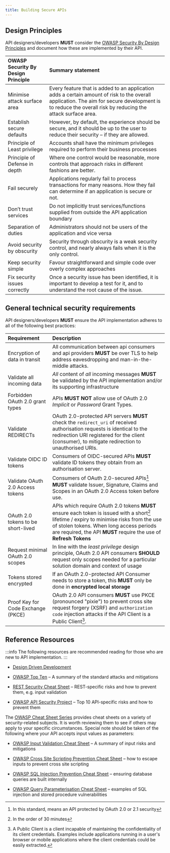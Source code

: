 ```yaml
---
title: Building Secure APIs
---
```




## Design Principles

API designers/developers **MUST** consider the [OWASP Security By Design Principles](https://wiki.owasp.org/index.php/Security_by_Design_Principles) and document how these are implemented by their API.

| OWASP Security By Design Principle | Summary statement              |
| :--------------------------------- | :--------------------------------------------------------------------------------------------------------------------------------------------- |
| Minimise attack surface area       | Every feature that is added to an application adds a certain amount of risk to the overall application. The aim for secure development is to reduce the overall risk by reducing the attack surface area. |
| Establish secure defaults          | However, by default, the experience should be secure, and it should be up to the user to reduce their security – if they are allowed. |
| Principle of Least privilege       | Accounts shall have the minimum privileges required to perform their business processes |
| Principle of Defense in depth      | Where one control would be reasonable, more controls that approach risks in different fashions are better. |
| Fail securely                      | Applications regularly fail to process transactions for many reasons. How they fail can determine if an application is secure or not. |
| Don’t trust services               | Do not implicitly trust services/functions supplied from outside the API application boundary |
| Separation of duties               | Administrators should not be users of the application and vice versa |
| Avoid security by obscurity        | Security through obscurity is a weak security control, and nearly always fails when it is the only control. |
| Keep security simple               | Favour straightforward and simple code over overly complex approaches |
| Fix security issues correctly      | Once a security issue has been identified, it is important to develop a test for it, and to understand the root cause of the issue. |

## General technical security requirements

API designers/developers **MUST** ensure the API implementation adheres to all of the following best practices:

| Requirement | Description                    |
| :--------------------------------- | :--------------------------------------------------------------------------------------------------------------------------------------------- |
| Encryption of data in transit      | All communication between api consumers and api providers **MUST** be over TLS to help address eavesdropping and man-in-the-middle attacks. |
| Validate all incoming data         | *All* content of *all* incoming messages **MUST** be validated by the API implementation and/or its supporting infrastructure |
| Forbidden OAuth 2.0 grant types        | APIs **MUST NOT** allow use of OAuth 2.0 *Implicit* or *Password* Grant Types. |
| Validate REDIRECTs                 | OAuth 2.0-protected API servers **MUST** check the `redirect_uri` of received authorisation requests is identical to the redirection URI registered for the client (consumer), to mitigate redirection to unauthorised URIs. |
| Validate OIDC ID tokens           | Consumers of OIDC-secured APIs **MUST** validate ID tokens they obtain from an authorisation server. |
| Validate OAuth 2.0 Access tokens       | Consumers of OAuth 2.0-secured APIs[^1] **MUST** validate Issuer, Signature, Claims and Scopes in an OAuth 2.0 Access token before use. |
| OAuth 2.0 tokens to be short-lived     | APIs which require OAuth 2.0 tokens **MUST** ensure each token is issued with a short[^2] lifetime / expiry to minimise risks from the use of stolen tokens. When long access periods are required, the API **MUST** require the use of **Refresh Tokens** |
| Request minimal OAuth 2.0 scopes       | In line with the *least privilege* design principle, OAuth 2.0 API consumers **SHOULD** request only scopes needed for a particular solution domain and context of usage |
| Tokens stored encrypted            | If an OAuth 2.0-protected API Consumer needs to store a token, this **MUST** only be done in **encrypted local storage** |
| Proof Key for Code Exchange (PKCE) | OAuth 2.0 API consumers **MUST** use PKCE (pronounced "pixie") to prevent cross site request forgery (XSRF) and `authorization code` injection attacks if the API Client is a Public Client[^3].|

[^1]: In this standard, means an API protected by OAuth 2.0 or 2.1 security
[^2]: In the order of 30 minutes
[^3]: A Public Client is a client incapable of maintaining the confidentiality of its client credentials. Examples include applications running in a user's browser or mobile applications where the client credentials could be easily extracted.

## Reference Resources

:::info
The following resources are recommended reading for those who are new to API implementation.
:::

- [<u>Design Driven Development</u>](../api-development/API%20Design#design-driven-development)

- [<u>OWASP Top Ten</u>](https://owasp.org/www-project-top-ten/) – A
  summary of the standard attacks and mitigations

- [<u>REST Security Cheat
  Sheet</u>](https://cheatsheetseries.owasp.org/cheatsheets/REST_Security_Cheat_Sheet.html)
  – REST-specific risks and how to prevent them, e.g. input validation

- [<u>OWASP API Security
  Project</u>](https://owasp.org/www-project-api-security/) – Top 10
  API-specific risks and how to prevent them

The [<u>OWASP Cheat Sheet
Series</u>](https://cheatsheetseries.owasp.org/index.html) provides
cheat sheets on a variety of security-related subjects. It is worth
reviewing them to see if others may apply to your specific
circumstances. Special note should be taken of the following where
your API accepts input values as parameters:

- [<u>OWASP Input Validation Cheat
  Sheet</u>](https://cheatsheetseries.owasp.org/cheatsheets/Input_Validation_Cheat_Sheet.html)
  – A summary of input risks and mitigations

- [<u>OWASP Cross Site Scripting Prevention Cheat
  Sheet</u>](https://cheatsheetseries.owasp.org/cheatsheets/Cross_Site_Scripting_Prevention_Cheat_Sheet.html)
  – how to escape inputs to prevent cross site scripting

- [<u>OWASP SQL Injection Prevention Cheat
  Sheet</u>](https://cheatsheetseries.owasp.org/cheatsheets/SQL_Injection_Prevention_Cheat_Sheet.html)
  – ensuring database queries are built internally

- [<u>OWASP Query Parameterisation Cheat
  Sheet</u>](https://cheatsheetseries.owasp.org/cheatsheets/Query_Parameterization_Cheat_Sheet.html)
  – examples of SQL injection and stored procedure vulnerabilities
